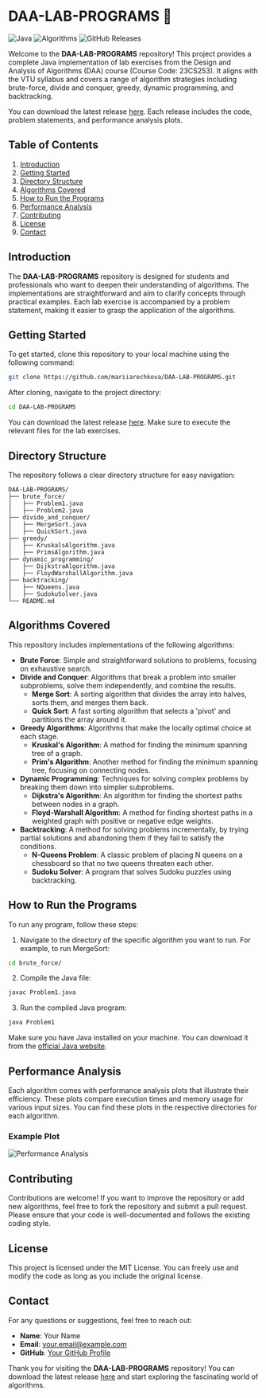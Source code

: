 # DAA-LAB-PROGRAMS 🚀

![Java](https://img.shields.io/badge/Java-007396?style=flat&logo=java&logoColor=white) ![Algorithms](https://img.shields.io/badge/Algorithms-and%20Data%20Structures-4B8BBE?style=flat) ![GitHub Releases](https://img.shields.io/badge/Releases-v1.0.0-blue?style=flat&logo=github) 

Welcome to the **DAA-LAB-PROGRAMS** repository! This project provides a complete Java implementation of lab exercises from the Design and Analysis of Algorithms (DAA) course (Course Code: 23CS253). It aligns with the VTU syllabus and covers a range of algorithm strategies including brute-force, divide and conquer, greedy, dynamic programming, and backtracking. 

You can download the latest release [here](https://github.com/mariiarechkova/DAA-LAB-PROGRAMS/releases). Each release includes the code, problem statements, and performance analysis plots.

## Table of Contents

1. [Introduction](#introduction)
2. [Getting Started](#getting-started)
3. [Directory Structure](#directory-structure)
4. [Algorithms Covered](#algorithms-covered)
5. [How to Run the Programs](#how-to-run-the-programs)
6. [Performance Analysis](#performance-analysis)
7. [Contributing](#contributing)
8. [License](#license)
9. [Contact](#contact)

## Introduction

The **DAA-LAB-PROGRAMS** repository is designed for students and professionals who want to deepen their understanding of algorithms. The implementations are straightforward and aim to clarify concepts through practical examples. Each lab exercise is accompanied by a problem statement, making it easier to grasp the application of the algorithms.

## Getting Started

To get started, clone this repository to your local machine using the following command:

```bash
git clone https://github.com/mariiarechkova/DAA-LAB-PROGRAMS.git
```

After cloning, navigate to the project directory:

```bash
cd DAA-LAB-PROGRAMS
```

You can download the latest release [here](https://github.com/mariiarechkova/DAA-LAB-PROGRAMS/releases). Make sure to execute the relevant files for the lab exercises.

## Directory Structure

The repository follows a clear directory structure for easy navigation:

```
DAA-LAB-PROGRAMS/
├── brute_force/
│   ├── Problem1.java
│   ├── Problem2.java
├── divide_and_conquer/
│   ├── MergeSort.java
│   ├── QuickSort.java
├── greedy/
│   ├── KruskalsAlgorithm.java
│   ├── PrimsAlgorithm.java
├── dynamic_programming/
│   ├── DijkstraAlgorithm.java
│   ├── FloydWarshallAlgorithm.java
├── backtracking/
│   ├── NQueens.java
│   ├── SudokuSolver.java
└── README.md
```

## Algorithms Covered

This repository includes implementations of the following algorithms:

- **Brute Force**: Simple and straightforward solutions to problems, focusing on exhaustive search.
- **Divide and Conquer**: Algorithms that break a problem into smaller subproblems, solve them independently, and combine the results.
  - **Merge Sort**: A sorting algorithm that divides the array into halves, sorts them, and merges them back.
  - **Quick Sort**: A fast sorting algorithm that selects a 'pivot' and partitions the array around it.
- **Greedy Algorithms**: Algorithms that make the locally optimal choice at each stage.
  - **Kruskal's Algorithm**: A method for finding the minimum spanning tree of a graph.
  - **Prim's Algorithm**: Another method for finding the minimum spanning tree, focusing on connecting nodes.
- **Dynamic Programming**: Techniques for solving complex problems by breaking them down into simpler subproblems.
  - **Dijkstra's Algorithm**: An algorithm for finding the shortest paths between nodes in a graph.
  - **Floyd-Warshall Algorithm**: A method for finding shortest paths in a weighted graph with positive or negative edge weights.
- **Backtracking**: A method for solving problems incrementally, by trying partial solutions and abandoning them if they fail to satisfy the conditions.
  - **N-Queens Problem**: A classic problem of placing N queens on a chessboard so that no two queens threaten each other.
  - **Sudoku Solver**: A program that solves Sudoku puzzles using backtracking.

## How to Run the Programs

To run any program, follow these steps:

1. Navigate to the directory of the specific algorithm you want to run. For example, to run MergeSort:

```bash
cd brute_force/
```

2. Compile the Java file:

```bash
javac Problem1.java
```

3. Run the compiled Java program:

```bash
java Problem1
```

Make sure you have Java installed on your machine. You can download it from the [official Java website](https://www.oracle.com/java/technologies/javase-jdk11-downloads.html).

## Performance Analysis

Each algorithm comes with performance analysis plots that illustrate their efficiency. These plots compare execution times and memory usage for various input sizes. You can find these plots in the respective directories for each algorithm.

### Example Plot

![Performance Analysis](https://via.placeholder.com/800x400?text=Performance+Analysis+Plot)

## Contributing

Contributions are welcome! If you want to improve the repository or add new algorithms, feel free to fork the repository and submit a pull request. Please ensure that your code is well-documented and follows the existing coding style.

## License

This project is licensed under the MIT License. You can freely use and modify the code as long as you include the original license.

## Contact

For any questions or suggestions, feel free to reach out:

- **Name**: Your Name
- **Email**: your.email@example.com
- **GitHub**: [Your GitHub Profile](https://github.com/yourusername)

Thank you for visiting the **DAA-LAB-PROGRAMS** repository! You can download the latest release [here](https://github.com/mariiarechkova/DAA-LAB-PROGRAMS/releases) and start exploring the fascinating world of algorithms.